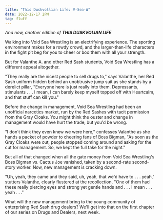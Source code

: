 ```yaml
---
title: "This Duskvollian Life: V-Sea-W"
date: 2022-12-17 2PM
tag: fluff
---
```


*And now, another edition of* ***THIS DUSKVOLIAN LIFE***

Walking into Void Sea Wrestling is an electrifying experience. The sporting environment makes for a rowdy crowd, and the larger-than-life characters in the fight pit beg for you to cheer or boo them with all your strength.

But for Valanthe A. and other Red Sash students, Void Sea Wrestling has a different appeal altogether.

"They really are the nicest people to sell drugs to," says Valanthe, her Red Sash uniform hidden behind an unobtrusive jump suit as she stands by a derelict pillar, "Everyone here is just really into them. Depressants, stimulants . . . I mean, I can barely keep myself topped off with Heartcalm, and that stuff can kill you."

Before the change in management, Void Sea Wrestling had been an unofficial narcotics market, run by the Red Sashes with tacit permission from the Gray Cloaks. You might think the ouster and change in management would have hurt the trade, but you'd be wrong.

"I don't think they even knew we were here," confesses Valanthe as she hands a packet of powder to cheering fans of Boss Bigman, "As soon as the Gray Cloaks were out, people stopped coming around and asking for the cut for management. So, we kept the full take for the night."

But all of that changed when all the gate money from Void Sea Wrestling's Boss Bigman vs. Cactus Joe vanished, taken by a second-rate second-story worker. Now, new management is cracking down.

"Uh, yeah, they came and they said, uh, yeah, that we'd have to . . . yeah," stutters Valanthe, clearly flustered at the recollection, "One of them had these really piercing eyes and strong yet gentle hands and . . . I mean . . . yeah . . ."

What will the new management bring to the young community of enterprising Red Sash drug dealers? We'll get into that on the first chapter of our series on Drugs and Dealers, next week.